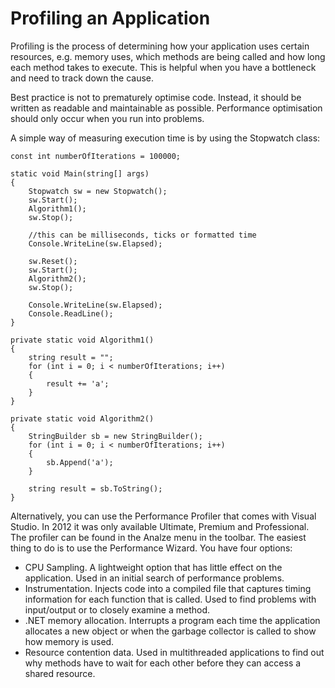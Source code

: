 # Profiling an Application

Profiling is the process of determining how your application uses certain resources, e.g. memory uses, which methods are being called and how long each method takes to execute. This is helpful when you have a bottleneck and need to track down the cause. 

Best practice is not to prematurely optimise code. Instead, it should be written as readable and maintainable as possible. Performance optimisation should only occur when you run into problems.

A simple way of measuring execution time is by using the Stopwatch class:

    const int numberOfIterations = 100000;
    
    static void Main(string[] args)
    {
        Stopwatch sw = new Stopwatch();
        sw.Start();
        Algorithm1();
        sw.Stop();
    
        //this can be milliseconds, ticks or formatted time
        Console.WriteLine(sw.Elapsed);
    
        sw.Reset();
        sw.Start();
        Algorithm2();
        sw.Stop();
    
        Console.WriteLine(sw.Elapsed);
        Console.ReadLine();
    }
    
    private static void Algorithm1()
    {
        string result = "";
        for (int i = 0; i < numberOfIterations; i++)
        {
            result += 'a';
        }
    }
    
    private static void Algorithm2()
    {
        StringBuilder sb = new StringBuilder();
        for (int i = 0; i < numberOfIterations; i++)
        {
            sb.Append('a');
        }
    
        string result = sb.ToString();
    }

  

Alternatively, you can use the Performance Profiler that comes with Visual Studio. In 2012 it was only available Ultimate, Premium and Professional. The profiler can be found in the Analze menu in the toolbar. The easiest thing to do is to use the Performance Wizard. You have four options:

  * CPU Sampling. A lightweight option that has little effect on the application. Used in an initial search of performance problems.
  * Instrumentation. Injects code into a compiled file that captures timing information for each function that is called. Used to find problems with input/output or to closely examine a method.
  * .NET memory allocation. Interrupts a program each time the application allocates a new object or when the garbage collector is called to show how memory is used.
  * Resource contention data. Used in multithreaded applications to find out why methods have to wait for each other before they can access a shared resource.


<!--stackedit_data:
eyJoaXN0b3J5IjpbLTkxNjYzNzc4NF19
-->